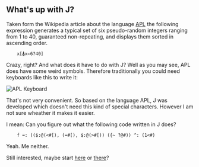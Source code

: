 ## What's up with J?

Taken form the Wikipedia article about the language [APL](http://bit.ly/Lj0G0I) the following expression generates a typical set of six pseudo-random integers ranging from 1 to 40, guaranteed non-repeating, and displays them sorted in ascending order.
```text
	x[⍋x←6?40]
```

Crazy, right? And what does it have to do with J? Well as you may see, APL does have some weird symbols. Therefore traditionally you could need keyboards like this to write it:

![APL Keyboard](http://www.rexswain.com/aplkeyb.gif)

That's not very convenient. So based on the language APL, J was developed which doesn't need this kind of special characters. However I am not sure wheather it makes it easier. 

I mean: Can you figure out what the following code written in J does?
```text
	f =: (($:@(<#[), (=#[), $:@(>#[)) ({~ ?@#)) ^: (1<#)
```

Yeah. Me neither.

Still interested, maybe start [here](http://www.jsoftware.com/learning/culture_shock.htm#_Toc191734290) or [there](http://www.rogerstokes.free-online.co.uk/book.htm)?